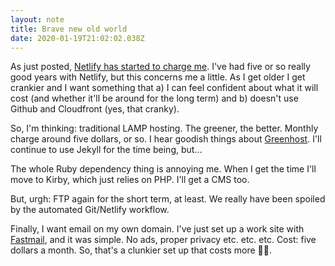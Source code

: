 ```yaml
---
layout: note
title: Brave new old world
date: 2020-01-19T21:02:02.038Z
---
```

As just posted, [Netlify has started to charge me](/notes/2020-01-19-getting-charged-by-netlify-for-the-first-time/). I've had five or so really good years with Netlify, but this concerns me a little. As I get older I get crankier and I want something that a) I can feel confident about what it will cost (and whether it'll be around for the long term) and b) doesn't use Github and Cloudfront (yes, that cranky).

So, I'm thinking: traditional LAMP hosting. The greener, the better. Monthly charge around five dollars, or so. I hear goodish things about [Greenhost](https://greenhost.net/). I'll continue to use Jekyll for the time being, but...

The whole Ruby dependency thing is annoying me. When I get the time I'll move to Kirby, which just relies on PHP. I'll get a CMS too.

But, urgh: FTP again for the short term, at least. We really have been spoiled by the automated Git/Netlify workflow.

Finally, I want email on my own domain. I've just set up a work site with [Fastmail](https://www.fastmail.com/), and it was simple. No ads, proper privacy etc. etc. etc. Cost: five dollars a month. So, that's a clunkier set up that costs more <span role="img" aria-label="Flexed bicep">💪🏼</span>.
